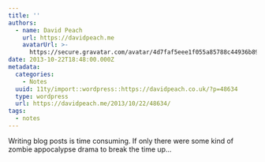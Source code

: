 ```yaml
---
title: ''
authors:
  - name: David Peach
    url: https://davidpeach.me
    avatarUrl: >-
      https://secure.gravatar.com/avatar/4d7faf5eee1f055a85788c44936b8995eaab6dfb004e7854ec747ccb272e91ee?s=96&d=mm&r=g
date: 2013-10-22T18:48:00.000Z
metadata:
  categories:
    - Notes
  uuid: 11ty/import::wordpress::https://davidpeach.co.uk/?p=48634
  type: wordpress
  url: https://davidpeach.me/2013/10/22/48634/
tags:
  - notes
---
```

Writing blog posts is time consuming. If only there were some kind of zombie appocalypse drama to break the time up…